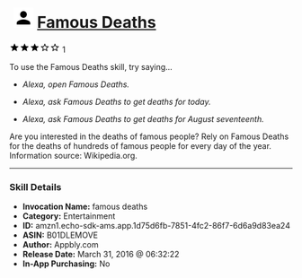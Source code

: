 # &nbsp;<img src="skill_icon" alt="Famous Deaths icon" width="36"> [Famous Deaths](http://alexa.amazon.com/#skills/amzn1.echo-sdk-ams.app.1d75d6fb-7851-4fc2-86f7-6d6a9d83ea24)
![3 stars](../../images/ic_star_black_18dp_1x.png)![3 stars](../../images/ic_star_black_18dp_1x.png)![3 stars](../../images/ic_star_black_18dp_1x.png)![3 stars](../../images/ic_star_border_black_18dp_1x.png)![3 stars](../../images/ic_star_border_black_18dp_1x.png) 1

To use the Famous Deaths skill, try saying...

* *Alexa, open Famous Deaths.*

* *Alexa, ask Famous Deaths to get deaths for today.*

* *Alexa, ask Famous Deaths to get deaths for August seventeenth.*

Are you interested in the deaths of famous people? Rely on Famous Deaths for the deaths of hundreds of famous people for every day of the year. Information source: Wikipedia.org.

***

### Skill Details

* **Invocation Name:** famous deaths
* **Category:** Entertainment
* **ID:** amzn1.echo-sdk-ams.app.1d75d6fb-7851-4fc2-86f7-6d6a9d83ea24
* **ASIN:** B01DLEMOVE
* **Author:** Appbly.com
* **Release Date:** March 31, 2016 @ 06:32:22
* **In-App Purchasing:** No
